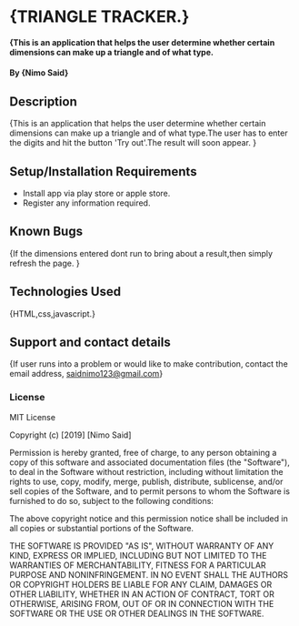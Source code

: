 # {TRIANGLE TRACKER.}
#### {This is an application that helps the user determine whether certain dimensions can make up a triangle and of what type.
#### By **{Nimo Said}**
## Description
{This is an application that helps the user determine whether certain dimensions can make up a triangle and of what type.The user has to enter the digits and hit the button 'Try out'.The result will soon appear. }
## Setup/Installation Requirements
* Install app via play store or apple store.
* Register any information required.

## Known Bugs
{If the dimensions entered dont run to bring about a result,then simply refresh the page. }
## Technologies Used
{HTML,css,javascript.}
## Support and contact details
{If user runs into a problem or would like to make contribution, contact the email address, saidnimo123@gmail.com}
### License
MIT License

Copyright (c) [2019] [Nimo Said]

Permission is hereby granted, free of charge, to any person obtaining a copy
of this software and associated documentation files (the "Software"), to deal
in the Software without restriction, including without limitation the rights
to use, copy, modify, merge, publish, distribute, sublicense, and/or sell
copies of the Software, and to permit persons to whom the Software is
furnished to do so, subject to the following conditions:

The above copyright notice and this permission notice shall be included in all
copies or substantial portions of the Software.

THE SOFTWARE IS PROVIDED "AS IS", WITHOUT WARRANTY OF ANY KIND, EXPRESS OR
IMPLIED, INCLUDING BUT NOT LIMITED TO THE WARRANTIES OF MERCHANTABILITY,
FITNESS FOR A PARTICULAR PURPOSE AND NONINFRINGEMENT. IN NO EVENT SHALL THE
AUTHORS OR COPYRIGHT HOLDERS BE LIABLE FOR ANY CLAIM, DAMAGES OR OTHER
LIABILITY, WHETHER IN AN ACTION OF CONTRACT, TORT OR OTHERWISE, ARISING FROM,
OUT OF OR IN CONNECTION WITH THE SOFTWARE OR THE USE OR OTHER DEALINGS IN THE
SOFTWARE.
